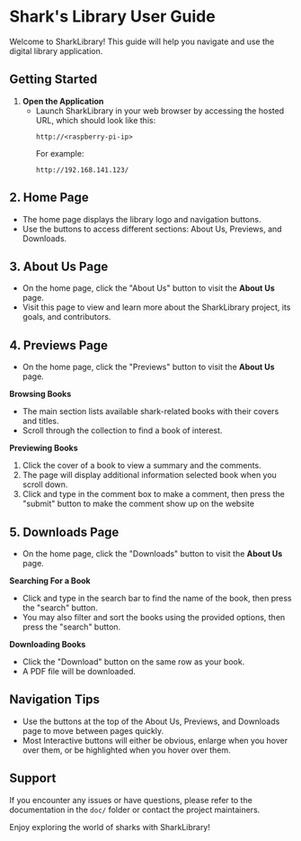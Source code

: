 # Shark's Library User Guide

Welcome to SharkLibrary! This guide will help you navigate and use the digital library application.

## Getting Started

1. **Open the Application**
   - Launch SharkLibrary in your web browser by accessing the hosted URL, which should look like this:
     ```
     http://<raspberry-pi-ip>
     ```
     For example:
     ```
     http://192.168.141.123/
     ```
     
## 2. Home Page

- The home page displays the library logo and navigation buttons.
- Use the buttons to access different sections: About Us, Previews, and Downloads.

## 3. About Us Page

- On the home page, click the "About Us" button to visit the **About Us** page.
- Visit this page to view and learn more about the SharkLibrary project, its goals, and contributors.

## 4. Previews Page

- On the home page, click the "Previews" button to visit the **About Us** page.
  
**Browsing Books**
- The main section lists available shark-related books with their covers and titles.
- Scroll through the collection to find a book of interest.

**Previewing Books**
1. Click the cover of a book to view a summary and the comments.
2. The page will display additional information selected book when you scroll down.
3. Click and type in the comment box to make a comment, then press the "submit" button to make the comment show up on the website

## 5. Downloads Page

- On the home page, click the "Downloads" button to visit the **About Us** page.

**Searching For a Book**
- Click and type in the search bar to find the name of the book, then press the "search" button.
- You may also filter and sort the books using the provided options, then press the "search" button.

**Downloading Books**
- Click the "Download" button on the same row as your book.
- A PDF file will be downloaded.

## Navigation Tips

- Use the buttons at the top of the About Us, Previews, and Downloads page to move between pages quickly.
- Most Interactive buttons will either be obvious, enlarge when you hover over them, or be highlighted when you hover over them.

## Support

If you encounter any issues or have questions, please refer to the documentation in the `doc/` folder or contact the project maintainers.

Enjoy exploring the world of sharks with SharkLibrary!
